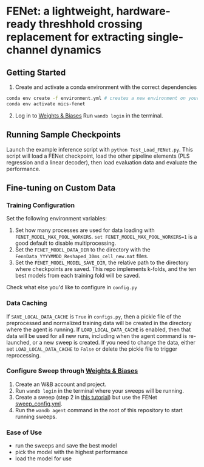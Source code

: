 # FENet: a lightweight, hardware-ready threshhold crossing replacement for extracting single-channel dynamics 


## Getting Started

1. Create and activate a conda environment with the correct dependencies
```sh
conda env create -f environment.yml # creates a new environment on your machine called mics-fenet
conda env activate mics-fenet
```

2. Log in to [Weights & Biases](https://wandb.ai)
Run `wandb login` in the terminal.

## Running Sample Checkpoints

Launch the example inference script with `python Test_Load_FENet.py`. This script will load a FENet checkpoint, load the other pipeline elements (PLS regression and a linear decoder), then load evaluation data and evaluate the performance.

## Fine-tuning on Custom Data
### Training Configuration
Set the following environment variables:
1. Set how many processes are used for data loading  with `FENET_MODEL_MAX_POOL_WORKERS`. `set FENET_MODEL_MAX_POOL_WORKERS=1` is a good default to disable multiprocessing. 
2. Set the `FENET_MODEL_DATA_DIR` to the directory with the `FennData_YYYYMMDD_Reshaped_30ms_cell_new.mat` files. 
3. Set the `FENET_MODEL_MODEL_SAVE_DIR`, the relative path to the directory where checkpoints are saved. This repo implements k-folds, and the ten best models from each training fold will be saved.

Check what else you'd like to configure in `config.py`

### Data Caching 
If `SAVE_LOCAL_DATA_CACHE` is `True` in `configs.py`, then a pickle file of the preprocessed and normalized training data will be created in the directory where the agent is running. If `LOAD_LOCAL_DATA_CACHE` is enabled, then that data will be used for all new runs, including when the agent command is re-launched, or a new sweep is created. If you need to change the data, either set `LOAD_LOCAL_DATA_CACHE` to `False` or delete the pickle file to trigger reprocessing.

### Configure Sweep through [Weights & Biases](https://wandb.ai)
1. Create an W&B account and project.
2. Run `wandb login` in the terminal where your sweeps will be running.
2. Create a sweep (step 2 in [this tutorial](https://docs.wandb.ai/guides/sweeps/existing-project#2-create-a-sweep)) but use the FENet [sweep_config.yml](./sweep_config.yml).
3. Run the `wandb agent` command in the root of this repository to start running sweeps.

### Ease of Use
- run the sweeps and save the best model
- pick the model with the highest performance
- load the model for use 

